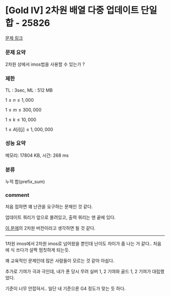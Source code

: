 # [Gold IV] 2차원 배열 다중 업데이트 단일 합 - 25826

[문제 링크](https://www.acmicpc.net/problem/25826)

### 문제 요약

<p> 2차원 상에서 imos법을 사용할 수 있는가 ? </p>

### 제한

TL : 3sec, ML : 512 MB

$1 ≤ n ≤ 1,000$

$1 ≤ m ≤ 300,000$

$1 ≤ k ≤ 10,000$

$1 ≤ A[i][j] ≤ 1,000,000$

### 성능 요약

메모리: 17804 KB, 시간: 268 ms

### 분류

누적 합(prefix_sum)

### comment

처음 접하면 꽤 난관을 요구하는 문제인 것 같다.

업데이트 쿼리가 앞으로 몰려있고, 출력 쿼리는 맨 끝에 있다.

[이 문제](https://www.acmicpc.net/problem/19951)의 2차원 버전이라고 생각하면 될 것 같다.

-----------------------------------------------------------------------------------------------------------------------------------------------------------------------

1차원 imos에서 2차원 imos로 넘어왔을 뿐인데 난이도 차이가 좀 나는 거 같다.. 처음에 식 쓰다가 살짝 멈칫하게 되는듯.

꽤 교육적인 문제인데 많은 사람들이 모르는 것 같아 아쉽다.

추가로 기여가 극과 극인데, 내가 푼 당시 무려 실버 1, 2 기여와 골드 1, 2 기여가 대립했었다.

기준이 너무 안잡혀서.. 일단 내 기준으론 G4 정도가 맞는 듯 하다.

